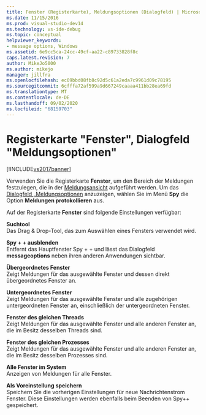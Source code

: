 ```yaml
---
title: Fenster (Registerkarte), Meldungsoptionen (Dialogfeld) | Microsoft-Dokumentation
ms.date: 11/15/2016
ms.prod: visual-studio-dev14
ms.technology: vs-ide-debug
ms.topic: conceptual
helpviewer_keywords:
- message options, Windows
ms.assetid: 6e9cc5ca-24cc-49cf-aa22-c89733828f8c
caps.latest.revision: 7
author: MikeJo5000
ms.author: mikejo
manager: jillfra
ms.openlocfilehash: ec09bbd08fb8c92d5c61a2eda7c9961d09c78195
ms.sourcegitcommit: 6cfffa72af599a9d667249caaaa411bb28ea69fd
ms.translationtype: MT
ms.contentlocale: de-DE
ms.lasthandoff: 09/02/2020
ms.locfileid: "68159703"
---
```

# <a name="windows-tab-message-options-dialog-box"></a>Registerkarte "Fenster", Dialogfeld "Meldungsoptionen"
[!INCLUDE[vs2017banner](../includes/vs2017banner.md)]

Verwenden Sie die Registerkarte **Fenster**, um den Bereich der Meldungen festzulegen, die in der [Meldungsansicht](../debugger/messages-view.md) aufgeführt werden. Um das [Dialogfeld „Meldungsoptionen](../debugger/message-options-dialog-box.md) anzuzeigen, wählen Sie im Menü **Spy** die Option **Meldungen protokollieren** aus.  
  
 Auf der Registerkarte **Fenster** sind folgende Einstellungen verfügbar:  
  
 **Suchtool**  
 Das Drag & Drop-Tool, das zum Auswählen eines Fensters verwendet wird.  
  
 **Spy + + ausblenden**  
 Entfernt das Hauptfenster Spy + + und lässt das Dialogfeld **messageoptions** neben ihren anderen Anwendungen sichtbar.  
  
 **Übergeordnetes Fenster**  
 Zeigt Meldungen für das ausgewählte Fenster und dessen direkt übergeordnetes Fenster an.  
  
 **Untergeordnetes Fenster**  
 Zeigt Meldungen für das ausgewählte Fenster und alle zugehörigen untergeordneten Fenster an, einschließlich der untergeordneten Fenster.  
  
 **Fenster des gleichen Threads**  
 Zeigt Meldungen für das ausgewählte Fenster und alle anderen Fenster an, die im Besitz desselben Threads sind.  
  
 **Fenster des gleichen Prozesses**  
 Zeigt Meldungen für das ausgewählte Fenster und alle anderen Fenster an, die im Besitz desselben Prozesses sind.  
  
 **Alle Fenster im System**  
 Anzeigen von Meldungen für alle Fenster.  
  
 **Als Voreinstellung speichern**  
 Speichern Sie die vorherigen Einstellungen für neue Nachrichtenstrom Fenster. Diese Einstellungen werden ebenfalls beim Beenden von Spy++ gespeichert.
